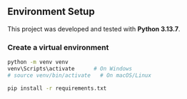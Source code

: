 ## Environment Setup

This project was developed and tested with **Python 3.13.7**.

### Create a virtual environment
```bash
python -m venv venv
venv\Scripts\activate      # On Windows
# source venv/bin/activate   # On macOS/Linux

pip install -r requirements.txt